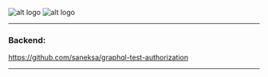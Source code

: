 ![alt logo](https://i.imgur.com/5G9H63E.png)
![alt logo](https://github.com/dimanik94/react-redux-apollo-authentication/raw/master/src/assets/logos/intro.gif)
***
### Backend:
https://github.com/saneksa/graphql-test-authorization
***
